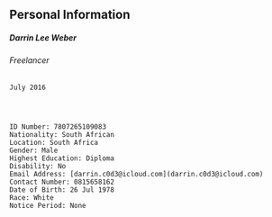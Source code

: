 ## Personal Information
##### Darrin Lee Weber
###### Freelancer
    July 2016


 

    ID Number: 7807265109083
    Nationality: South African
    Location: South Africa
    Gender: Male
    Highest Education: Diploma
    Disability: No
    Email Address: [darrin.c0d3@icloud.com](darrin.c0d3@icloud.com)
    Contact Number: 0815658162
    Date of Birth: 26 Jul 1978
    Race: White
    Notice Period: None
